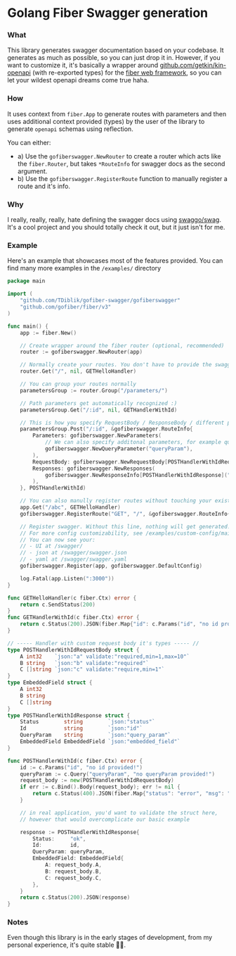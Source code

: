 # Golang Fiber Swagger generation

### What

This library generates swagger documentation based on your codebase. It generates as much as possible, so you can just drop it in. However, if you want to customize it, it's basically a wrapper around [github.com/getkin/kin-openapi](https://github.com/getkin/kin-openapi) (with re-exported types) for the [fiber web framework](https://gofiber.io/), so you can let your wildest openapi dreams come true haha.

### How

It uses context from `fiber.App` to generate routes with parameters and then uses additional context provided (types) by the user of the library to generate `openapi` schemas using reflection.

You can either:

- a) Use the `gofiberswagger.NewRouter` to create a router which acts like the `fiber.Router`, but takes `*RouteInfo` for swagger docs as the second argument.
- b) Use the `gofiberswagger.RegisterRoute` function to manually register a route and it's info.

### Why

I really, really, really, hate defining the swagger docs using [swaggo/swag](https://github.com/swaggo/swag). It's a cool project and you should totally check it out, but it just isn't for me.

### Example

Here's an example that showcases most of the features provided. You can find many more examples in the `/examples/` directory

```go
package main

import (
	"github.com/TDiblik/gofiber-swagger/gofiberswagger"
	"github.com/gofiber/fiber/v3"
)

func main() {
	app := fiber.New()

	// Create wrapper around the fiber router (optional, recommended)
	router := gofiberswagger.NewRouter(app)

	// Normally create your routes. You don't have to provide the swagger options (second argument)
	router.Get("/", nil, GETHelloHandler)

	// You can group your routes normally
	parametersGroup := router.Group("/parameters/")

	// Path parameters get automatically recognized :)
	parametersGroup.Get("/:id", nil, GETHandlerWithId)

	// This is how you specify RequestBody / ResponseBody / different parameters / any other openapi property tied to a request
	parametersGroup.Post("/:id", &gofiberswagger.RouteInfo{
		Parameters: gofiberswagger.NewParameters(
			// We can also specify additonal parameters, for example query parameters
			gofiberswagger.NewQueryParameter("queryParam"),
		),
		RequestBody: gofiberswagger.NewRequestBody[POSTHandlerWithIdRequestBody](),
		Responses: gofiberswagger.NewResponses(
			gofiberswagger.NewResponseInfo[POSTHandlerWithIdResponse]("200", "example response 👀"),
		),
	}, POSTHandlerWithId)

	// You can also manully register routes without touching your existing code!
	app.Get("/abc", GETHelloHandler)
	gofiberswagger.RegisterRoute("GET", "/", &gofiberswagger.RouteInfo{})

	// Register swagger. Without this line, nothing will get generated.
	// For more config customizability, see /examples/custom-config/main.go
    // You can now see your:
    // - UI at /swagger/
    // - json at /swagger/swagger.json
    // - yaml at /swagger/swagger.yaml
	gofiberswagger.Register(app, gofiberswagger.DefaultConfig)

	log.Fatal(app.Listen(":3000"))
}

func GETHelloHandler(c fiber.Ctx) error {
	return c.SendStatus(200)
}
func GETHandlerWithId(c fiber.Ctx) error {
	return c.Status(200).JSON(fiber.Map{"id": c.Params("id", "no id provided!")})
}

// ----- Handler with custom request body it's types ----- //
type POSTHandlerWithIdRequestBody struct {
	A int32    `json:"a" validate:"required,min=1,max=10"`
	B string   `json:"b" validate:"required"`
	C []string `json:"c" validate:"require,min=1"`
}
type EmbeddedField struct {
	A int32
	B string
	C []string
}
type POSTHandlerWithIdResponse struct {
	Status        string        `json:"status"`
	Id            string        `json:"id"`
	QueryParam    string        `json:"query_param"`
	EmbeddedField EmbeddedField `json:"embedded_field"`
}

func POSTHandlerWithId(c fiber.Ctx) error {
	id := c.Params("id", "no id provided!")
	queryParam := c.Query("queryParam", "no queryParam provided!")
	request_body := new(POSTHandlerWithIdRequestBody)
	if err := c.Bind().Body(request_body); err != nil {
		return c.Status(400).JSON(fiber.Map{"status": "error", "msg": "Invalid request body"})
	}

	// in real application, you'd want to validate the struct here,
	// however that would overcomplicate our basic example

	response := POSTHandlerWithIdResponse{
		Status:     "ok",
		Id:         id,
		QueryParam: queryParam,
		EmbeddedField: EmbeddedField{
			A: request_body.A,
			B: request_body.B,
			C: request_body.C,
		},
	}
	return c.Status(200).JSON(response)
}
```

### Notes

Even though this library is in the early stages of development, from my personal experience, it's quite stable 🤷‍♂️.
